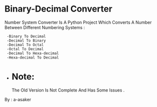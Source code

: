# Binary-Decimal Converter
 Number System Converter Is A Python Project Which Converts A Number Between Different Numbering Systems :
 
     -Binary To Decimal
     -Decimal To Binary   
     -Decimal To Octal    
     -Octal To Decimal    
     -Decimal To Hexa-decimal    
     -Hexa-decimal To Decimal
 
 * # Note: 
   The Old Version Is Not Complete And Has Some Issues .
       
 By : a-asaker
